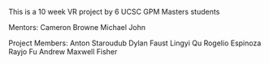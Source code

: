 This is a 10 week VR project by 6 UCSC GPM Masters students

Mentors: 
	Cameron Browne
	Michael John
	
Project Members:
	Anton Staroudub
	Dylan Faust
	Lingyi Qu
	Rogelio Espinoza
	Rayjo Fu
	Andrew Maxwell Fisher


